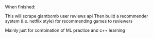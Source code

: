 When finished:

This will scrape giantbomb user reviews api
Then build a recommender system (i.e. netflix style)
for recommending games to reviewers

Mainly just for combination of ML practice and c++ learning
